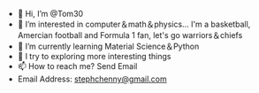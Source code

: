 - 👋 Hi, I’m @Tom30
- 👀 I’m interested in computer＆math＆physics...   I'm a basketball, Amercian football and Formula 1 fan, let's go warriors＆chiefs
- 🌱 I’m currently learning Material Science＆Python
- 💞️ I try to exploring more interesting things   
- 📫 How to reach me? Send Email  
- Email Address: stephchenny@gmail.com


